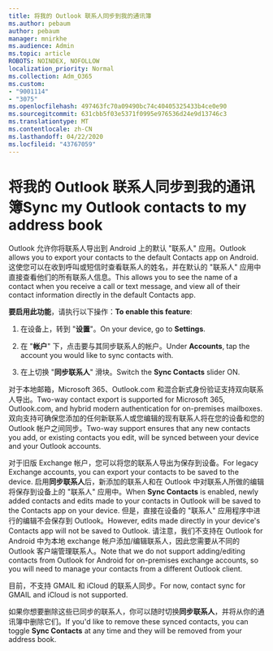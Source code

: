 ```yaml
---
title: 将我的 Outlook 联系人同步到我的通讯簿
ms.author: pebaum
author: pebaum
manager: mnirkhe
ms.audience: Admin
ms.topic: article
ROBOTS: NOINDEX, NOFOLLOW
localization_priority: Normal
ms.collection: Adm_O365
ms.custom:
- "9001114"
- "3075"
ms.openlocfilehash: 497463fc70a09490bc74c40405325433b4ce0e90
ms.sourcegitcommit: 631cbb5f03e5371f0995e976536d24e9d13746c3
ms.translationtype: MT
ms.contentlocale: zh-CN
ms.lasthandoff: 04/22/2020
ms.locfileid: "43767059"
---
```

# <a name="sync-my-outlook-contacts-to-my-address-book"></a><span data-ttu-id="520c7-102">将我的 Outlook 联系人同步到我的通讯簿</span><span class="sxs-lookup"><span data-stu-id="520c7-102">Sync my Outlook contacts to my address book</span></span>

<span data-ttu-id="520c7-103">Outlook 允许你将联系人导出到 Android 上的默认 "联系人" 应用。</span><span class="sxs-lookup"><span data-stu-id="520c7-103">Outlook allows you to export your contacts to the default Contacts app on Android.</span></span> <span data-ttu-id="520c7-104">这使您可以在收到呼叫或短信时查看联系人的姓名，并在默认的 "联系人" 应用中直接查看他们的所有联系人信息。</span><span class="sxs-lookup"><span data-stu-id="520c7-104">This allows you to see the name of a contact when you receive a call or text message, and view all of their contact information directly in the default Contacts app.</span></span>
 
<span data-ttu-id="520c7-105">**要启用此功能**，请执行以下操作：</span><span class="sxs-lookup"><span data-stu-id="520c7-105">**To enable this feature**:</span></span>
 
1. <span data-ttu-id="520c7-106">在设备上，转到 "**设置**"。</span><span class="sxs-lookup"><span data-stu-id="520c7-106">On your device, go to **Settings**.</span></span>

2. <span data-ttu-id="520c7-107">在 "**帐户**" 下，点击要与其同步联系人的帐户。</span><span class="sxs-lookup"><span data-stu-id="520c7-107">Under **Accounts**, tap the account you would like to sync contacts with.</span></span>

3. <span data-ttu-id="520c7-108">在上切换 "**同步联系人**" 滑块。</span><span class="sxs-lookup"><span data-stu-id="520c7-108">Switch the **Sync Contacts** slider ON.</span></span>
 
<span data-ttu-id="520c7-109">对于本地邮箱，Microsoft 365、Outlook.com 和混合新式身份验证支持双向联系人导出。</span><span class="sxs-lookup"><span data-stu-id="520c7-109">Two-way contact export is supported for Microsoft 365, Outlook.com, and hybrid modern authentication for on-premises mailboxes.</span></span> <span data-ttu-id="520c7-110">双向支持可确保您添加的任何新联系人或您编辑的现有联系人将在您的设备和您的 Outlook 帐户之间同步。</span><span class="sxs-lookup"><span data-stu-id="520c7-110">Two-way support ensures that any new contacts you add, or existing contacts you edit, will be synced between your device and your Outlook accounts.</span></span>
 
<span data-ttu-id="520c7-111">对于旧版 Exchange 帐户，您可以将您的联系人导出为保存到设备。</span><span class="sxs-lookup"><span data-stu-id="520c7-111">For legacy Exchange accounts, you can export your contacts to be saved to the device.</span></span> <span data-ttu-id="520c7-112">启用**同步联系人**后，新添加的联系人和在 Outlook 中对联系人所做的编辑将保存到设备上的 "联系人" 应用中。</span><span class="sxs-lookup"><span data-stu-id="520c7-112">When **Sync Contacts** is enabled, newly added contacts and edits made to your contacts in Outlook will be saved to the Contacts app on your device.</span></span> <span data-ttu-id="520c7-113">但是，直接在设备的 "联系人" 应用程序中进行的编辑不会保存到 Outlook。</span><span class="sxs-lookup"><span data-stu-id="520c7-113">However, edits made directly in your device's Contacts app will not be saved to Outlook.</span></span> <span data-ttu-id="520c7-114">请注意，我们不支持在 Outlook for Android 中为本地 exchange 帐户添加/编辑联系人，因此您需要从不同的 Outlook 客户端管理联系人。</span><span class="sxs-lookup"><span data-stu-id="520c7-114">Note that we do not support adding/editing contacts from Outlook for Android for on-premises exchange accounts, so you will need to manage your contacts from a different Outlook client.</span></span>
 
<span data-ttu-id="520c7-115">目前，不支持 GMAIL 和 iCloud 的联系人同步。</span><span class="sxs-lookup"><span data-stu-id="520c7-115">For now, contact sync for GMAIL and iCloud is not supported.</span></span>
 
<span data-ttu-id="520c7-116">如果你想要删除这些已同步的联系人，你可以随时切换**同步联系人**，并将从你的通讯簿中删除它们。</span><span class="sxs-lookup"><span data-stu-id="520c7-116">If you'd like to remove these synced contacts, you can toggle **Sync Contacts** at any time and they will be removed from your address book.</span></span>
